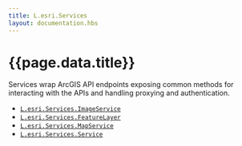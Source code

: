```yaml
---
title: L.esri.Services
layout: documentation.hbs
---
```


# {{page.data.title}}

Services wrap ArcGIS API endpoints exposing common methods for interacting with the APIs and handling proxying and authentication.

* [`L.esri.Services.ImageService`]({{assets}}api-reference/services/image-service.html)
* [`L.esri.Services.FeatureLayer`]({{assets}}api-reference/services/feature-layer-service.html)
* [`L.esri.Services.MapService`]({{assets}}api-reference/services/map-service.html)
* [`L.esri.Services.Service`]({{assets}}api-reference/services/service.html)
